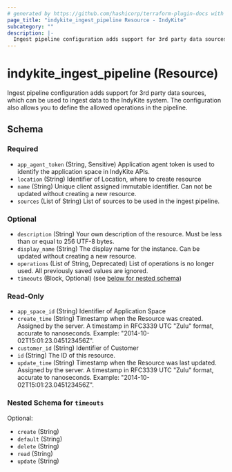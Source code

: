 ```yaml
---
# generated by https://github.com/hashicorp/terraform-plugin-docs with custom templates
page_title: "indykite_ingest_pipeline Resource - IndyKite"
subcategory: ""
description: |-
  Ingest pipeline configuration adds support for 3rd party data sources, which can be used to ingest data to the IndyKite system. The configuration also allows you to define the allowed operations in the pipeline.
---
```


# indykite_ingest_pipeline (Resource)

Ingest pipeline configuration adds support for 3rd party data sources, which can be used to ingest data to the IndyKite system. The configuration also allows you to define the allowed operations in the pipeline.

<!-- schema generated by tfplugindocs -->
## Schema

### Required

- `app_agent_token` (String, Sensitive) Application agent token is used to identify the application space in IndyKite APIs.
- `location` (String) Identifier of Location, where to create resource
- `name` (String) Unique client assigned immutable identifier. Can not be updated without creating a new resource.
- `sources` (List of String) List of sources to be used in the ingest pipeline.

### Optional

- `description` (String) Your own description of the resource. Must be less than or equal to 256 UTF-8 bytes.
- `display_name` (String) The display name for the instance. Can be updated without creating a new resource.
- `operations` (List of String, Deprecated) List of operations is no longer used. All previously saved values are ignored.
- `timeouts` (Block, Optional) (see [below for nested schema](#nested-schema-for-timeouts))

### Read-Only

- `app_space_id` (String) Identifier of Application Space
- `create_time` (String) Timestamp when the Resource was created. Assigned by the server. A timestamp in RFC3339 UTC "Zulu" format, accurate to nanoseconds. Example: "2014-10-02T15:01:23.045123456Z".
- `customer_id` (String) Identifier of Customer
- `id` (String) The ID of this resource.
- `update_time` (String) Timestamp when the Resource was last updated. Assigned by the server. A timestamp in RFC3339 UTC "Zulu" format, accurate to nanoseconds. Example: "2014-10-02T15:01:23.045123456Z".

### Nested Schema for `timeouts`

Optional:

- `create` (String)
- `default` (String)
- `delete` (String)
- `read` (String)
- `update` (String)
